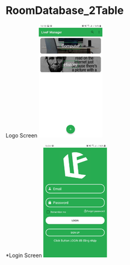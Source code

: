 # RoomDatabase_2Table
Logo Screen
<img src="https://github.com/haopham1705/screenshot/blob/master/Screenshot_20200315-161822_The%20LiveF.jpg?raw=true" alt="login" height="300px" />

*Login Screen
<img src="https://github.com/haopham1705/screenshot/blob/master/Screenshot_20200315-160441_The%20LiveF.jpg?raw=true" alt="login" height="300px" />

